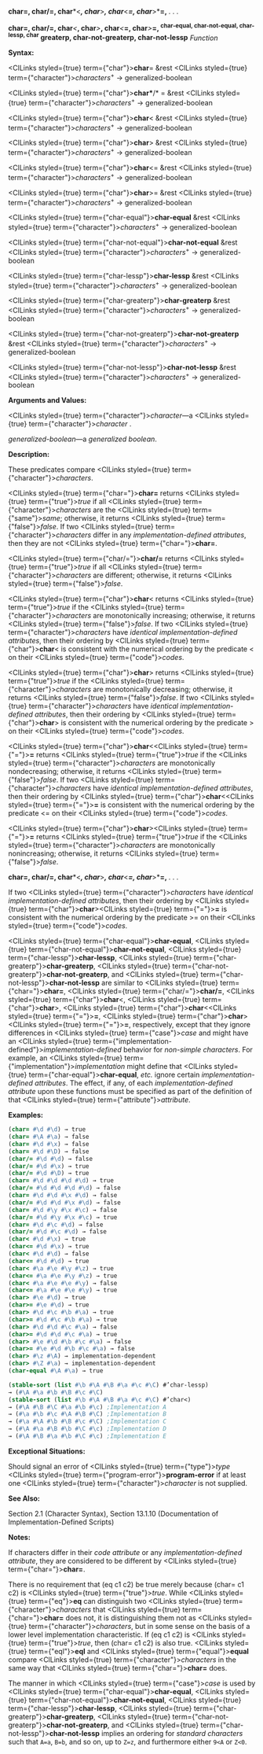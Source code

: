 **char=, char/=, char***&lt;***, char***&gt;***, char***&lt;***=, char***&gt;***=,** *. . .*

<b>char=, char/=, char</b><i>&lt;</i><b>, char</b><i>&gt;</i><b>, char</b><i>&lt;</i><b>=, char</b><i>&gt;</i><b>=, <sup>char-equal, char-not-equal, char-lessp, char</sup> greaterp, char-not-greaterp, char-not-lessp</b> <i>Function</i>

**Syntax:**

<ClLinks styled={true} term={"char"}><b>char</b></ClLinks>= &amp;rest <ClLinks styled={true} term={"character"}><i>characters</i></ClLinks><sup>+</sup> → generalized-boolean

<ClLinks styled={true} term={"char"}><b>char*</b></ClLinks>/* = &amp;rest <ClLinks styled={true} term={"character"}><i>characters</i></ClLinks><sup>+</sup> → generalized-boolean

<ClLinks styled={true} term={"char"}><b>char</b></ClLinks>&lt; &amp;rest <ClLinks styled={true} term={"character"}><i>characters</i></ClLinks><sup>+</sup> → generalized-boolean

<ClLinks styled={true} term={"char"}><b>char</b></ClLinks>&gt; &amp;rest <ClLinks styled={true} term={"character"}><i>characters</i></ClLinks><sup>+</sup> → generalized-boolean

<ClLinks styled={true} term={"char"}><b>char</b></ClLinks>&lt;= &amp;rest <ClLinks styled={true} term={"character"}><i>characters</i></ClLinks><sup>+</sup> → generalized-boolean

<ClLinks styled={true} term={"char"}><b>char</b></ClLinks>&gt;= &amp;rest <ClLinks styled={true} term={"character"}><i>characters</i></ClLinks><sup>+</sup> → generalized-boolean

<ClLinks styled={true} term={"char-equal"}><b>char-equal</b></ClLinks> &amp;rest <ClLinks styled={true} term={"character"}><i>characters</i></ClLinks><sup>+</sup> → generalized-boolean

<ClLinks styled={true} term={"char-not-equal"}><b>char-not-equal</b></ClLinks> &amp;rest <ClLinks styled={true} term={"character"}><i>characters</i></ClLinks><sup>+</sup> → generalized-boolean

<ClLinks styled={true} term={"char-lessp"}><b>char-lessp</b></ClLinks> &amp;rest <ClLinks styled={true} term={"character"}><i>characters</i></ClLinks><sup>+</sup> → generalized-boolean

<ClLinks styled={true} term={"char-greaterp"}><b>char-greaterp</b></ClLinks> &amp;rest <ClLinks styled={true} term={"character"}><i>characters</i></ClLinks><sup>+</sup> → generalized-boolean

<ClLinks styled={true} term={"char-not-greaterp"}><b>char-not-greaterp</b></ClLinks> &amp;rest <ClLinks styled={true} term={"character"}><i>characters</i></ClLinks><sup>+</sup> → generalized-boolean

<ClLinks styled={true} term={"char-not-lessp"}><b>char-not-lessp</b></ClLinks> &amp;rest <ClLinks styled={true} term={"character"}><i>characters</i></ClLinks><sup>+</sup> → generalized-boolean

**Arguments and Values:**

<ClLinks styled={true} term={"character"}><i>character</i></ClLinks>—a <ClLinks styled={true} term={"character"}><i>character</i></ClLinks> .

*generalized-boolean*—a *generalized boolean*.

**Description:**

These predicates compare <ClLinks styled={true} term={"character"}><i>characters</i></ClLinks>.

<ClLinks styled={true} term={"char="}><b>char=</b></ClLinks> returns <ClLinks styled={true} term={"true"}><i>true</i></ClLinks> if all <ClLinks styled={true} term={"character"}><i>characters</i></ClLinks> are the <ClLinks styled={true} term={"same"}><i>same</i></ClLinks>; otherwise, it returns <ClLinks styled={true} term={"false"}><i>false</i></ClLinks>. If two <ClLinks styled={true} term={"character"}><i>characters</i></ClLinks> differ in any *implementation-defined attributes*, then they are not <ClLinks styled={true} term={"char="}><b>char=</b></ClLinks>.

<ClLinks styled={true} term={"char/="}><b>char/=</b></ClLinks> returns <ClLinks styled={true} term={"true"}><i>true</i></ClLinks> if all <ClLinks styled={true} term={"character"}><i>characters</i></ClLinks> are different; otherwise, it returns <ClLinks styled={true} term={"false"}><i>false</i></ClLinks>.

<ClLinks styled={true} term={"char"}><b>char</b></ClLinks>&lt; returns <ClLinks styled={true} term={"true"}><i>true</i></ClLinks> if the <ClLinks styled={true} term={"character"}><i>characters</i></ClLinks> are monotonically increasing; otherwise, it returns <ClLinks styled={true} term={"false"}><i>false</i></ClLinks>. If two <ClLinks styled={true} term={"character"}><i>characters</i></ClLinks> have *identical implementation-defined attributes*, then their ordering by <ClLinks styled={true} term={"char"}><b>char</b></ClLinks>&lt; is consistent with the numerical ordering by the predicate &lt; on their <ClLinks styled={true} term={"code"}><i>codes</i></ClLinks>.

<ClLinks styled={true} term={"char"}><b>char</b></ClLinks>&gt; returns <ClLinks styled={true} term={"true"}><i>true</i></ClLinks> if the <ClLinks styled={true} term={"character"}><i>characters</i></ClLinks> are monotonically decreasing; otherwise, it returns <ClLinks styled={true} term={"false"}><i>false</i></ClLinks>. If two <ClLinks styled={true} term={"character"}><i>characters</i></ClLinks> have *identical implementation-defined attributes*, then their ordering by <ClLinks styled={true} term={"char"}><b>char</b></ClLinks>&gt; is consistent with the numerical ordering by the predicate &gt; on their <ClLinks styled={true} term={"code"}><i>codes</i></ClLinks>.

<ClLinks styled={true} term={"char"}><b>char</b></ClLinks>&lt;<ClLinks styled={true} term={"="}><b>=</b></ClLinks> returns <ClLinks styled={true} term={"true"}><i>true</i></ClLinks> if the <ClLinks styled={true} term={"character"}><i>characters</i></ClLinks> are monotonically nondecreasing; otherwise, it returns <ClLinks styled={true} term={"false"}><i>false</i></ClLinks>. If two <ClLinks styled={true} term={"character"}><i>characters</i></ClLinks> have *identical implementation-defined attributes*, then their ordering by <ClLinks styled={true} term={"char"}><b>char</b></ClLinks>&lt;<ClLinks styled={true} term={"="}><b>=</b></ClLinks> is consistent with the numerical ordering by the predicate &lt;= on their <ClLinks styled={true} term={"code"}><i>codes</i></ClLinks>.

<ClLinks styled={true} term={"char"}><b>char</b></ClLinks>&gt;<ClLinks styled={true} term={"="}><b>=</b></ClLinks> returns <ClLinks styled={true} term={"true"}><i>true</i></ClLinks> if the <ClLinks styled={true} term={"character"}><i>characters</i></ClLinks> are monotonically nonincreasing; otherwise, it returns <ClLinks styled={true} term={"false"}><i>false</i></ClLinks>.

**char=, char/=, char***&lt;***, char***&gt;***, char***&lt;***=, char***&gt;***=,** *. . .*

If two <ClLinks styled={true} term={"character"}><i>characters</i></ClLinks> have *identical implementation-defined attributes*, then their ordering by <ClLinks styled={true} term={"char"}><b>char</b></ClLinks>&gt;<ClLinks styled={true} term={"="}><b>=</b></ClLinks> is consistent with the numerical ordering by the predicate &gt;= on their <ClLinks styled={true} term={"code"}><i>codes</i></ClLinks>.

<ClLinks styled={true} term={"char-equal"}><b>char-equal</b></ClLinks>, <ClLinks styled={true} term={"char-not-equal"}><b>char-not-equal</b></ClLinks>, <ClLinks styled={true} term={"char-lessp"}><b>char-lessp</b></ClLinks>, <ClLinks styled={true} term={"char-greaterp"}><b>char-greaterp</b></ClLinks>, <ClLinks styled={true} term={"char-not-greaterp"}><b>char-not-greaterp</b></ClLinks>, and <ClLinks styled={true} term={"char-not-lessp"}><b>char-not-lessp</b></ClLinks> are similar to <ClLinks styled={true} term={"char="}><b>char=</b></ClLinks>, <ClLinks styled={true} term={"char/="}><b>char/=</b></ClLinks>, <ClLinks styled={true} term={"char"}><b>char</b></ClLinks>&lt;, <ClLinks styled={true} term={"char"}><b>char</b></ClLinks>&gt;, <ClLinks styled={true} term={"char"}><b>char</b></ClLinks>&lt;<ClLinks styled={true} term={"="}><b>=</b></ClLinks>, <ClLinks styled={true} term={"char"}><b>char</b></ClLinks>&gt;<ClLinks styled={true} term={"="}><b>=</b></ClLinks>, respectively, except that they ignore differences in <ClLinks styled={true} term={"case"}><i>case</i></ClLinks> and might have an <ClLinks styled={true} term={"implementation-defined"}><i>implementation-defined</i></ClLinks> behavior for *non-simple characters*. For example, an <ClLinks styled={true} term={"implementation"}><i>implementation</i></ClLinks> might define that <ClLinks styled={true} term={"char-equal"}><b>char-equal</b></ClLinks>, *etc.* ignore certain *implementation-defined attributes*. The effect, if any, of each *implementation-defined attribute* upon these functions must be specified as part of the definition of that <ClLinks styled={true} term={"attribute"}><i>attribute</i></ClLinks>.

**Examples:**

```lisp
(char= #\d #\d) → true 
(char= #\A #\a) → false 
(char= #\d #\x) → false 
(char= #\d #\D) → false 
(char/= #\d #\d) → false 
(char/= #\d #\x) → true 
(char/= #\d #\D) → true 
(char= #\d #\d #\d #\d) → true 
(char/= #\d #\d #\d #\d) → false 
(char= #\d #\d #\x #\d) → false 
(char/= #\d #\d #\x #\d) → false 
(char= #\d #\y #\x #\c) → false 
(char/= #\d #\y #\x #\c) → true 
(char= #\d #\c #\d) → false 
(char/= #\d #\c #\d) → false 
(char< #\d #\x) → true 
(char<= #\d #\x) → true 
(char< #\d #\d) → false 
(char<= #\d #\d) → true 
(char< #\a #\e #\y #\z) → true 
(char<= #\a #\e #\y #\z) → true 
(char< #\a #\e #\e #\y) → false 
(char<= #\a #\e #\e #\y) → true 
(char> #\e #\d) → true 
(char>= #\e #\d) → true 
(char> #\d #\c #\b #\a) → true 
(char>= #\d #\c #\b #\a) → true 
(char> #\d #\d #\c #\a) → false 
(char>= #\d #\d #\c #\a) → true 
(char> #\e #\d #\b #\c #\a) → false 
(char>= #\e #\d #\b #\c #\a) → false 
(char> #\z #\A) → implementation-dependent 
(char> #\Z #\a) → implementation-dependent 
(char-equal #\A #\a) → true 

(stable-sort (list #\b #\A #\B #\a #\c #\C) #’char-lessp) 
→ (#\A #\a #\b #\B #\c #\C) 
(stable-sort (list #\b #\A #\B #\a #\c #\C) #’char<) 
→ (#\A #\B #\C #\a #\b #\c) ;Implementation A 
→ (#\a #\b #\c #\A #\B #\C) ;Implementation B 
→ (#\a #\A #\b #\B #\c #\C) ;Implementation C 
→ (#\A #\a #\B #\b #\C #\c) ;Implementation D 
→ (#\A #\B #\a #\b #\C #\c) ;Implementation E 
```

**Exceptional Situations:**

Should signal an error of <ClLinks styled={true} term={"type"}><i>type</i></ClLinks> <ClLinks styled={true} term={"program-error"}><b>program-error</b></ClLinks> if at least one <ClLinks styled={true} term={"character"}><i>character</i></ClLinks> is not supplied.

**See Also:**

Section 2.1 (Character Syntax), Section 13.1.10 (Documentation of Implementation-Defined Scripts)

**Notes:**

If characters differ in their *code attribute* or any *implementation-defined attribute*, they are considered to be different by <ClLinks styled={true} term={"char="}><b>char=</b></ClLinks>.

There is no requirement that (eq c1 c2) be true merely because (char= c1 c2) is <ClLinks styled={true} term={"true"}><i>true</i></ClLinks>. While <ClLinks styled={true} term={"eq"}><b>eq</b></ClLinks> can distinguish two <ClLinks styled={true} term={"character"}><i>characters</i></ClLinks> that <ClLinks styled={true} term={"char="}><b>char=</b></ClLinks> does not, it is distinguishing them not as <ClLinks styled={true} term={"character"}><i>characters</i></ClLinks>, but in some sense on the basis of a lower level implementation characteristic. If (eq c1 c2) is <ClLinks styled={true} term={"true"}><i>true</i></ClLinks>, then (char= c1 c2) is also true. <ClLinks styled={true} term={"eql"}><b>eql</b></ClLinks> and <ClLinks styled={true} term={"equal"}><b>equal</b></ClLinks> compare <ClLinks styled={true} term={"character"}><i>characters</i></ClLinks> in the same way that <ClLinks styled={true} term={"char="}><b>char=</b></ClLinks> does.

The manner in which <ClLinks styled={true} term={"case"}><i>case</i></ClLinks> is used by <ClLinks styled={true} term={"char-equal"}><b>char-equal</b></ClLinks>, <ClLinks styled={true} term={"char-not-equal"}><b>char-not-equal</b></ClLinks>, <ClLinks styled={true} term={"char-lessp"}><b>char-lessp</b></ClLinks>, <ClLinks styled={true} term={"char-greaterp"}><b>char-greaterp</b></ClLinks>, <ClLinks styled={true} term={"char-not-greaterp"}><b>char-not-greaterp</b></ClLinks>, and <ClLinks styled={true} term={"char-not-lessp"}><b>char-not-lessp</b></ClLinks> implies an ordering for *standard characters* such that `A=a`, `B=b`, and so on, up to `Z=z`, and furthermore either `9<A` or `Z<0`.
